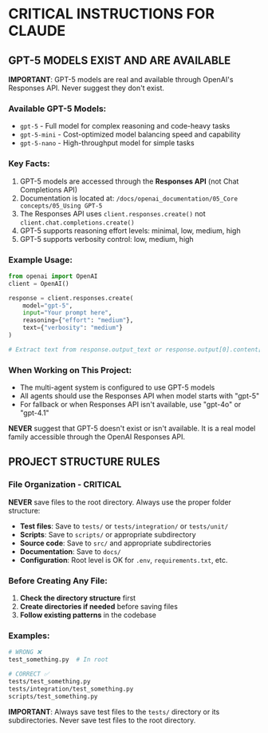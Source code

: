 # CRITICAL INSTRUCTIONS FOR CLAUDE

## GPT-5 MODELS EXIST AND ARE AVAILABLE

**IMPORTANT**: GPT-5 models are real and available through OpenAI's Responses API. Never suggest they don't exist.

### Available GPT-5 Models:
- `gpt-5` - Full model for complex reasoning and code-heavy tasks
- `gpt-5-mini` - Cost-optimized model balancing speed and capability  
- `gpt-5-nano` - High-throughput model for simple tasks

### Key Facts:
1. GPT-5 models are accessed through the **Responses API** (not Chat Completions API)
2. Documentation is located at: `/docs/openai_documentation/05_Core concepts/05_Using GPT-5`
3. The Responses API uses `client.responses.create()` not `client.chat.completions.create()`
4. GPT-5 supports reasoning effort levels: minimal, low, medium, high
5. GPT-5 supports verbosity control: low, medium, high

### Example Usage:
```python
from openai import OpenAI
client = OpenAI()

response = client.responses.create(
    model="gpt-5",
    input="Your prompt here",
    reasoning={"effort": "medium"},
    text={"verbosity": "medium"}
)

# Extract text from response.output_text or response.output[0].content[0].text
```

### When Working on This Project:
- The multi-agent system is configured to use GPT-5 models
- All agents should use the Responses API when model starts with "gpt-5"
- For fallback or when Responses API isn't available, use "gpt-4o" or "gpt-4.1"

**NEVER** suggest that GPT-5 doesn't exist or isn't available. It is a real model family accessible through the OpenAI Responses API.

## PROJECT STRUCTURE RULES

### File Organization - CRITICAL

**NEVER** save files to the root directory. Always use the proper folder structure:

- **Test files**: Save to `tests/` or `tests/integration/` or `tests/unit/`
- **Scripts**: Save to `scripts/` or appropriate subdirectory
- **Source code**: Save to `src/` and appropriate subdirectories
- **Documentation**: Save to `docs/`
- **Configuration**: Root level is OK for `.env`, `requirements.txt`, etc.

### Before Creating Any File:

1. **Check the directory structure** first
2. **Create directories if needed** before saving files
3. **Follow existing patterns** in the codebase

### Examples:
```bash
# WRONG ❌
test_something.py  # In root

# CORRECT ✅
tests/test_something.py
tests/integration/test_something.py
scripts/test_something.py
```

**IMPORTANT**: Always save test files to the `tests/` directory or its subdirectories. Never save test files to the root directory.